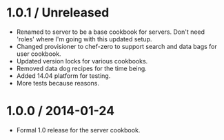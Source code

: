 # 1.0.1 / Unreleased

* Renamed to server to be a base cookbook for servers. Don't need 'roles' where I'm going with this updated setup.
* Changed provisioner to chef-zero to support search and data bags for user cookbook.
* Updated version locks for various cookbooks.
* Removed data dog recipes for the time being.
* Added 14.04 platform for testing.
* More tests because reasons.

# 1.0.0 / 2014-01-24

* Formal 1.0 release for the server cookbook.
